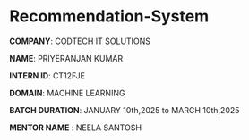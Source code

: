 # Recommendation-System

**COMPANY**: CODTECH IT SOLUTIONS

**NAME**: PRIYERANJAN KUMAR

**INTERN ID**: CT12FJE

**DOMAIN**: MACHINE LEARNING

**BATCH DURATION**: JANUARY 10th,2025 to MARCH 10th,2025

**MENTOR NAME** : NEELA SANTOSH
